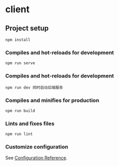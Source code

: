 # client

## Project setup
```
npm install
```

### Compiles and hot-reloads for development
```
npm run serve
```
### Compiles and hot-reloads for development
```
npm run dev 同时启动后端服务
```

### Compiles and minifies for production
```
npm run build
```

### Lints and fixes files
```
npm run lint
```

### Customize configuration
See [Configuration Reference](https://cli.vuejs.org/config/).
